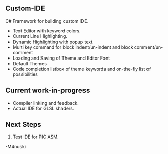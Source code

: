 Custom-IDE
----------
C# Framework for building custom IDE.
* Text Editor with keyword colors.
* Current Line Highlighting.
* Dynamic Highlighting with popup text.
* Multi key command for block indent/un-indent and block comment/un-comment
* Loading and Saving of Theme and Editor Font
* Default Themes
* Code completion listbox of theme keywords and on-the-fly list of possibilities

Current work-in-progress
--------
* Compiler linking and feedback.
* Actual IDE for GLSL shaders.

Next Steps
-----------
1. Test IDE for PIC ASM.

-M4nuski

